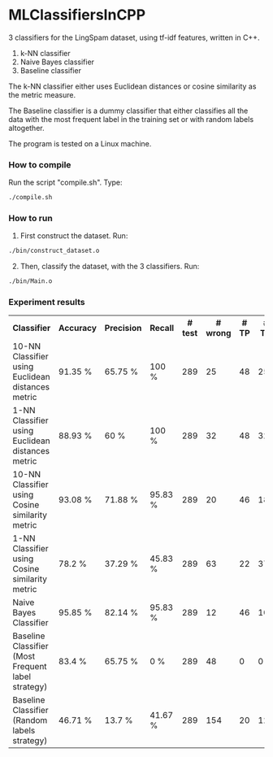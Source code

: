 # MLClassifiersInCPP
3 classifiers for the LingSpam dataset, using tf-idf features, written in C++.
1) k-NN classifier
2) Naive Bayes classifier
3) Baseline classifier

The k-NN classifier either uses Euclidean distances or cosine similarity as the metric measure.

The Baseline classifier is a dummy classifier that either classifies all the data 
with the most frequent label in the training set or with random labels altogether.

The program is tested on a Linux machine.


### How to compile
Run the script "compile.sh". Type:
```bash
./compile.sh
```

### How to run
1. First construct the dataset. Run:
```bash
./bin/construct_dataset.o
```

2. Then, classify the dataset, with the 3 classifiers. Run:
```bash
./bin/Main.o
```


### Experiment results

<table>
	<tr>
		<th>Classifier</th>
		<th>Accuracy</th>
		<th>Precision</th>
		<th> Recall </th>
		<th># test</th>
		<th># wrong</th>
		<th># TP</th>
		<th># TN</th>
		<th># FP</th>
		<th># FN</th>
	</tr>
	<tr>
		<td>10-NN Classifier using Euclidean distances metric</td>
		<td>91.35 %</td>
		<td>65.75 %</td>
		<td>100 %</td>
		<td>289</td>
		<td>25</td>
		<td>48</td>
		<td>25</td>
		<td>216</td>
		<td>0</td>
	</tr>
	<tr>
		<td>1-NN Classifier using Euclidean distances metric</td>
		<td>88.93 %</td>
		<td>60 %</td>
		<td>100 %</td>
		<td>289</td>
		<td>32</td>
		<td>48</td>
		<td>32</td>
		<td>209</td>
		<td>0</td>
	</tr>
	<tr>
		<td>10-NN Classifier using Cosine similarity metric</td>
		<td>93.08 %</td>
		<td>71.88 %</td>
		<td>95.83 %</td>
		<td>289</td>
		<td>20</td>
		<td>46</td>
		<td>18</td>
		<td>223</td>
		<td>2</td>
	</tr>
	<tr>
		<td>1-NN Classifier using Cosine similarity metric</td>
		<td>78.2 %</td>
		<td>37.29 %</td>
		<td>45.83 %</td>
		<td>289</td>
		<td>63</td>
		<td>22</td>
		<td>37</td>
		<td>204</td>
		<td>26</td>
	</tr>
	<tr>
		<td>Naive Bayes Classifier</td>
		<td>95.85 %</td>
		<td>82.14 %</td>
		<td>95.83 %</td>
		<td>289</td>
		<td>12</td>
		<td>46</td>
		<td>10</td>
		<td>231</td>
		<td>2</td>
	</tr>
	<tr>
		<td>Baseline Classifier (Most Frequent label strategy)</td>
		<td>83.4 %</td>
		<td>65.75 %</td>
		<td>0 %</td>
		<td>289</td>
		<td>48</td>
		<td>0</td>
		<td>0</td>
		<td>241</td>
		<td>48</td>
	</tr>
	<tr>
		<td>Baseline Classifier (Random labels strategy)</td>
		<td>46.71 %</td>
		<td>13.7 %</td>
		<td>41.67 %</td>
		<td>289</td>
		<td>154</td>
		<td>20</td>
		<td>126</td>
		<td>115</td>
		<td>28</td>
	</tr>
</table>

